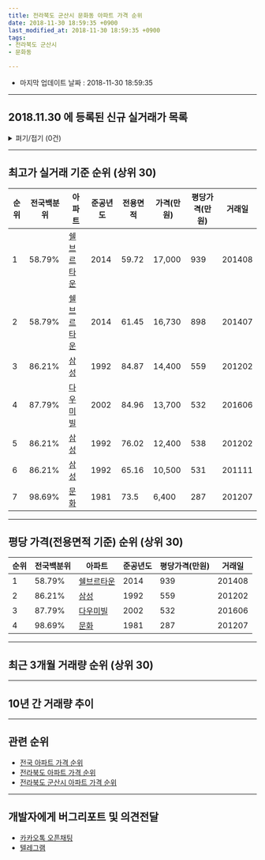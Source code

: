 ```yaml
---
title: 전라북도 군산시 문화동 아파트 가격 순위
date: 2018-11-30 18:59:35 +0900
last_modified_at: 2018-11-30 18:59:35 +0900
tags:
- 전라북도 군산시
- 문화동

---
```


* 마지막 업데이트 날짜 : 2018-11-30 18:59:35

---

## 2018.11.30 에 등록된 신규 실거래가 목록

<details>
<summary>펴기/접기 (0건)</summary>
<div markdown="1">

|아파트|전국백분위|준공년도|전용면적|가격(만원)|평당가격(만원)|거래일|
|---|---|---|---|---|---|---|
|없음|||||||


</div>
</details>

---

## 최고가 실거래 기준 순위 (상위 30)


|순위|전국백분위|아파트|준공년도|전용면적|가격(만원)|평당가격(만원)|거래일|
|---|---|---|---|---|---|---|---|
|1|58.79%|[쉘브르타운](https://search.naver.com/search.naver?query=%EC%A0%84%EB%9D%BC%EB%B6%81%EB%8F%84+%EA%B5%B0%EC%82%B0%EC%8B%9C+%EB%AC%B8%ED%99%94%EB%8F%99+%EC%89%98%EB%B8%8C%EB%A5%B4%ED%83%80%EC%9A%B4)|2014|59.72|17,000|939|201408|
|2|58.79%|[쉘브르타운](https://search.naver.com/search.naver?query=%EC%A0%84%EB%9D%BC%EB%B6%81%EB%8F%84+%EA%B5%B0%EC%82%B0%EC%8B%9C+%EB%AC%B8%ED%99%94%EB%8F%99+%EC%89%98%EB%B8%8C%EB%A5%B4%ED%83%80%EC%9A%B4)|2014|61.45|16,730|898|201407|
|3|86.21%|[삼성](https://search.naver.com/search.naver?query=%EC%A0%84%EB%9D%BC%EB%B6%81%EB%8F%84+%EA%B5%B0%EC%82%B0%EC%8B%9C+%EB%AC%B8%ED%99%94%EB%8F%99+%EC%82%BC%EC%84%B1)|1992|84.87|14,400|559|201202|
|4|87.79%|[다우미빌](https://search.naver.com/search.naver?query=%EC%A0%84%EB%9D%BC%EB%B6%81%EB%8F%84+%EA%B5%B0%EC%82%B0%EC%8B%9C+%EB%AC%B8%ED%99%94%EB%8F%99+%EB%8B%A4%EC%9A%B0%EB%AF%B8%EB%B9%8C)|2002|84.96|13,700|532|201606|
|5|86.21%|[삼성](https://search.naver.com/search.naver?query=%EC%A0%84%EB%9D%BC%EB%B6%81%EB%8F%84+%EA%B5%B0%EC%82%B0%EC%8B%9C+%EB%AC%B8%ED%99%94%EB%8F%99+%EC%82%BC%EC%84%B1)|1992|76.02|12,400|538|201202|
|6|86.21%|[삼성](https://search.naver.com/search.naver?query=%EC%A0%84%EB%9D%BC%EB%B6%81%EB%8F%84+%EA%B5%B0%EC%82%B0%EC%8B%9C+%EB%AC%B8%ED%99%94%EB%8F%99+%EC%82%BC%EC%84%B1)|1992|65.16|10,500|531|201111|
|7|98.69%|[문화](https://search.naver.com/search.naver?query=%EC%A0%84%EB%9D%BC%EB%B6%81%EB%8F%84+%EA%B5%B0%EC%82%B0%EC%8B%9C+%EB%AC%B8%ED%99%94%EB%8F%99+%EB%AC%B8%ED%99%94)|1981|73.5|6,400|287|201207|


---

## 평당 가격(전용면적 기준) 순위 (상위 30)


|순위|전국백분위|아파트|준공년도|평당가격(만원)|거래일|
|---|---|---|---|---|---|
|1|58.79%|[쉘브르타운](https://search.naver.com/search.naver?query=%EC%A0%84%EB%9D%BC%EB%B6%81%EB%8F%84+%EA%B5%B0%EC%82%B0%EC%8B%9C+%EB%AC%B8%ED%99%94%EB%8F%99+%EC%89%98%EB%B8%8C%EB%A5%B4%ED%83%80%EC%9A%B4)|2014|939|201408|
|2|86.21%|[삼성](https://search.naver.com/search.naver?query=%EC%A0%84%EB%9D%BC%EB%B6%81%EB%8F%84+%EA%B5%B0%EC%82%B0%EC%8B%9C+%EB%AC%B8%ED%99%94%EB%8F%99+%EC%82%BC%EC%84%B1)|1992|559|201202|
|3|87.79%|[다우미빌](https://search.naver.com/search.naver?query=%EC%A0%84%EB%9D%BC%EB%B6%81%EB%8F%84+%EA%B5%B0%EC%82%B0%EC%8B%9C+%EB%AC%B8%ED%99%94%EB%8F%99+%EB%8B%A4%EC%9A%B0%EB%AF%B8%EB%B9%8C)|2002|532|201606|
|4|98.69%|[문화](https://search.naver.com/search.naver?query=%EC%A0%84%EB%9D%BC%EB%B6%81%EB%8F%84+%EA%B5%B0%EC%82%B0%EC%8B%9C+%EB%AC%B8%ED%99%94%EB%8F%99+%EB%AC%B8%ED%99%94)|1981|287|201207|


---

## 최근 3개월 거래량 순위 (상위 30)


<div style="width:100%;">
    <canvas id="deal_count_ranking" height="250"></canvas>
</div>


<script>
new Chart(document.getElementById("deal_count_ranking"), {
    type: 'horizontalBar',
    data: {
        labels: ['삼성'],
        datasets: [{
            label: '실거래 수',
            data: [6],
            borderColor: "rgba(255, 0, 128, 1)",
            backgroundColor: "rgba(255, 0, 128, 0.5)",
            fill: false,
        }]
    },
    options: {
        responsive: true,
        title: {
            display: true,
            text: '최근 3개월 거래량 순위'
        },
        tooltips: {
            mode: 'index',
            intersect: false,
            callbacks: {
                title: function(tooltipItems, data) {
                    return "실거래 수:";
                },
                label: function(tooltipItem, data) {
                    return data.labels[tooltipItem.index] + ": " + tooltipItem.xLabel;
                }
            }
        },
        hover: {
            mode: 'nearest',
            intersect: true
        },
        scales: {
            xAxes: [{
                display: true,
                scaleLabel: {
                    display: true,
                    labelString: '실거래 수'
                },
                ticks: {
                    suggestedMin: 0,
                }
            }],
            yAxes: [{
                display: true,
                ticks: {
                    autoSkip: false,
                    callback: function(value, index, values) {
                        if (value.length > 15)
                            return value.substr(0, 13) + "...";
                        else
                            return value;
                    }
                },
                scaleLabel: {
                    display: false,
                }
            }]
        }
    }
});

</script>


---

## 10년 간 거래량 추이


<div style="width:100%;">
    <canvas id="deal_progress" height="250"></canvas>
</div>

<script>
new Chart(document.getElementById("deal_progress"), {
    type: 'line',
    data: {
        labels: ['200811','200812','200901','200902','200903','200904','200905','200906','200907','200908','200909','200910','200911','200912','201001','201002','201003','201004','201005','201006','201007','201008','201009','201010','201011','201012','201101','201102','201103','201104','201105','201106','201107','201108','201109','201110','201111','201112','201201','201202','201203','201204','201205','201206','201207','201208','201209','201210','201211','201212','201301','201302','201303','201304','201305','201306','201307','201308','201309','201310','201311','201312','201401','201402','201403','201404','201405','201406','201407','201408','201409','201410','201411','201412','201501','201502','201503','201504','201505','201506','201507','201508','201509','201510','201511','201512','201601','201602','201603','201604','201605','201606','201607','201608','201609','201610','201611','201612','201701','201702','201703','201704','201705','201706','201707','201708','201709','201710','201711','201712','201801','201802','201803','201804','201805','201806','201807','201808','201809','201810','201811'],
        datasets: [{
            label: '실거래 수',
            pointRadius: 1,
            data: [7, 3, 17, 25, 5, 5, 2, 7, 5, 5, 2, 7, 3, 3, 6, 6, 4, 5, 5, 5, 5, 5, 6, 3, 10, 2, 4, 8, 5, 1, 8, 7, 5, 5, 4, 4, 4, 5, 4, 3, 4, 5, 1, 2, 5, 4, 1, 3, 3, 4, 3, 3, 6, 2, 7, 1, 1, 4, 4, 3, 1, 2, 3, 1, 3, 5, 4, 2, 6, 7, 6, 1, 3, 4, 9, 7, 8, 8, 5, 5, 5, 2, 5, 3, 2, 2, 2, 5, 4, 2, 3, 3, 3, 1, 6, 3, 0, 1, 1, 4, 5, 5, 1, 4, 3, 2, 3, 4, 3, 2, 3, 3, 3, 3, 3, 3, 2, 2, 3, 2, 1],
            borderColor: "rgba(255, 201, 14, 1)",
            backgroundColor: "rgba(255, 201, 14, 0.5)",
            fill: true,
        }]
    },
    options: {
        responsive: true,
        title: {
            display: true,
            text: '10년간 거래량 추이'
        },
        tooltips: {
            mode: 'index',
            intersect: false,
        },
        hover: {
            mode: 'nearest',
            intersect: true
        },
        scales: {
            xAxes: [{
                display: true,
                scaleLabel: {
                    display: true,
                    labelString: '년/월'
                }
            }],
            yAxes: [{
                display: true,
                ticks: {
                    suggestedMin: 0,
                },
                scaleLabel: {
                    display: true,
                    labelString: '실거래 수'
                }
            }]
        }
    }
});

</script>


---

## 관련 순위

- [전국 아파트 가격 순위](https://inasie.github.io/apt-ranking/전국)
- [전라북도 아파트 가격 순위](https://inasie.github.io/apt-ranking/전라북도)
- [전라북도 군산시 아파트 가격 순위](https://inasie.github.io/apt-ranking/전라북도-군산시)


---

## 개발자에게 버그리포트 및 의견전달

- [카카오톡 오픈채팅](https://open.kakao.com/o/gLJUAP4)
- [텔레그램](https://t.me/inasie)

